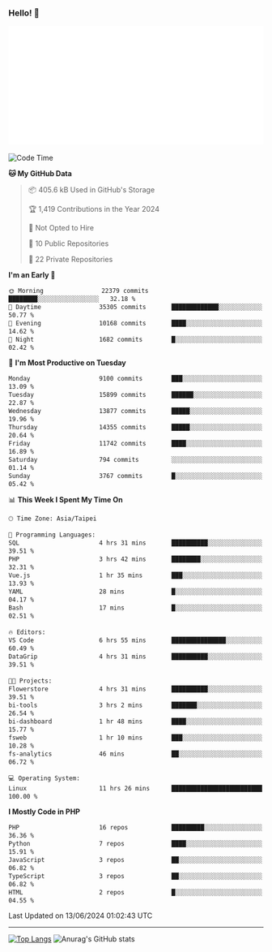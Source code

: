 ### Hello! 👋

![Metrics](/metrics.classic.svg)

<!--START_SECTION:waka-->
![Code Time](http://img.shields.io/badge/Code%20Time-1%2C514%20hrs%2048%20mins-blue)

**🐱 My GitHub Data** 

> 📦 405.6 kB Used in GitHub's Storage 
 > 
> 🏆 1,419 Contributions in the Year 2024
 > 
> 🚫 Not Opted to Hire
 > 
> 📜 10 Public Repositories 
 > 
> 🔑 22 Private Repositories 
 > 
**I'm an Early 🐤** 

```text
🌞 Morning                22379 commits       ████████░░░░░░░░░░░░░░░░░   32.18 % 
🌆 Daytime                35305 commits       █████████████░░░░░░░░░░░░   50.77 % 
🌃 Evening                10168 commits       ████░░░░░░░░░░░░░░░░░░░░░   14.62 % 
🌙 Night                  1682 commits        █░░░░░░░░░░░░░░░░░░░░░░░░   02.42 % 
```
📅 **I'm Most Productive on Tuesday** 

```text
Monday                   9100 commits        ███░░░░░░░░░░░░░░░░░░░░░░   13.09 % 
Tuesday                  15899 commits       ██████░░░░░░░░░░░░░░░░░░░   22.87 % 
Wednesday                13877 commits       █████░░░░░░░░░░░░░░░░░░░░   19.96 % 
Thursday                 14355 commits       █████░░░░░░░░░░░░░░░░░░░░   20.64 % 
Friday                   11742 commits       ████░░░░░░░░░░░░░░░░░░░░░   16.89 % 
Saturday                 794 commits         ░░░░░░░░░░░░░░░░░░░░░░░░░   01.14 % 
Sunday                   3767 commits        █░░░░░░░░░░░░░░░░░░░░░░░░   05.42 % 
```


📊 **This Week I Spent My Time On** 

```text
🕑︎ Time Zone: Asia/Taipei

💬 Programming Languages: 
SQL                      4 hrs 31 mins       ██████████░░░░░░░░░░░░░░░   39.51 % 
PHP                      3 hrs 42 mins       ████████░░░░░░░░░░░░░░░░░   32.31 % 
Vue.js                   1 hr 35 mins        ███░░░░░░░░░░░░░░░░░░░░░░   13.93 % 
YAML                     28 mins             █░░░░░░░░░░░░░░░░░░░░░░░░   04.17 % 
Bash                     17 mins             █░░░░░░░░░░░░░░░░░░░░░░░░   02.51 % 

🔥 Editors: 
VS Code                  6 hrs 55 mins       ███████████████░░░░░░░░░░   60.49 % 
DataGrip                 4 hrs 31 mins       ██████████░░░░░░░░░░░░░░░   39.51 % 

🐱‍💻 Projects: 
Flowerstore              4 hrs 31 mins       ██████████░░░░░░░░░░░░░░░   39.51 % 
bi-tools                 3 hrs 2 mins        ███████░░░░░░░░░░░░░░░░░░   26.54 % 
bi-dashboard             1 hr 48 mins        ████░░░░░░░░░░░░░░░░░░░░░   15.77 % 
fsweb                    1 hr 10 mins        ███░░░░░░░░░░░░░░░░░░░░░░   10.28 % 
fs-analytics             46 mins             ██░░░░░░░░░░░░░░░░░░░░░░░   06.72 % 

💻 Operating System: 
Linux                    11 hrs 26 mins      █████████████████████████   100.00 % 
```

**I Mostly Code in PHP** 

```text
PHP                      16 repos            █████████░░░░░░░░░░░░░░░░   36.36 % 
Python                   7 repos             ████░░░░░░░░░░░░░░░░░░░░░   15.91 % 
JavaScript               3 repos             ██░░░░░░░░░░░░░░░░░░░░░░░   06.82 % 
TypeScript               3 repos             ██░░░░░░░░░░░░░░░░░░░░░░░   06.82 % 
HTML                     2 repos             █░░░░░░░░░░░░░░░░░░░░░░░░   04.55 % 
```




 Last Updated on 13/06/2024 01:02:43 UTC
<!--END_SECTION:waka-->

<hr>

<span style="display:inline-block">[![Top Langs](https://github-readme-stats.vercel.app/api/top-langs/?username=maureendadap&layout=compact&theme=transparent)](https://github.com/anuraghazra/github-readme-stats)</span>
<span style="display:inline-block">![Anurag's GitHub stats](https://github-readme-stats.vercel.app/api?username=maureendadap&show_icons=true&theme=transparent&count_private=true)</span>

<!--
**MaureenDadap/maureendadap** is a ✨ _special_ ✨ repository because its `README.md` (this file) appears on your GitHub profile.

Here are some ideas to get you started:

- 🔭 I’m currently working on ...
- 🌱 I’m currently learning ...
- 👯 I’m looking to collaborate on ...
- 🤔 I’m looking for help with ...
- 💬 Ask me about ...
- 📫 How to reach me: ...
- 😄 Pronouns: ...
- ⚡ Fun fact: ...
-->
